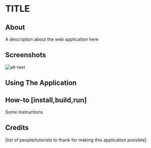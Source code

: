 # TITLE

## About
A description about the web application here

## Screenshots
![alt-text](./link-to-preview.png?raw=true)

## Using The Application

## How-to [install,build,run]
Some Instructions

## Credits
[list of people/tutorials to thank for making this application possible]

